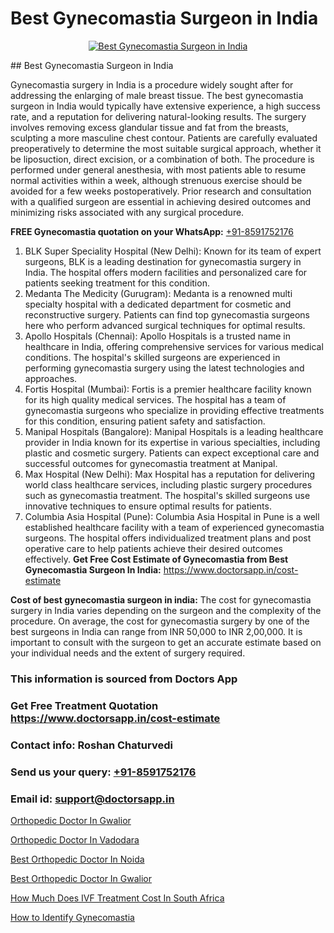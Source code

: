 # Best Gynecomastia Surgeon in India

<p align="center">
  <a href="null">
    <img src="null" alt="Best Gynecomastia Surgeon in India">
  </a>
</p>
## Best Gynecomastia Surgeon in India

Gynecomastia surgery in India is a procedure widely sought after for addressing the enlarging of male breast tissue. The best gynecomastia surgeon in India would typically have extensive experience, a high success rate, and a reputation for delivering natural-looking results. The surgery involves removing excess glandular tissue and fat from the breasts, sculpting a more masculine chest contour. Patients are carefully evaluated preoperatively to determine the most suitable surgical approach, whether it be liposuction, direct excision, or a combination of both. The procedure is performed under general anesthesia, with most patients able to resume normal activities within a week, although strenuous exercise should be avoided for a few weeks postoperatively. Prior research and consultation with a qualified surgeon are essential in achieving desired outcomes and minimizing risks associated with any surgical procedure.

**FREE Gynecomastia quotation on your WhatsApp:**  [+91-8591752176](https://api.whatsapp.com/send?phone=8591752176)

1) BLK Super Speciality Hospital (New Delhi): Known for its team of expert surgeons, BLK is a leading destination for gynecomastia surgery in India. The hospital offers modern facilities and personalized care for patients seeking treatment for this condition.
2) Medanta   The Medicity (Gurugram): Medanta is a renowned multi specialty hospital with a dedicated department for cosmetic and reconstructive surgery. Patients can find top gynecomastia surgeons here who perform advanced surgical techniques for optimal results.
3) Apollo Hospitals (Chennai): Apollo Hospitals is a trusted name in healthcare in India, offering comprehensive services for various medical conditions. The hospital's skilled surgeons are experienced in performing gynecomastia surgery using the latest technologies and approaches.
4) Fortis Hospital (Mumbai): Fortis is a premier healthcare facility known for its high quality medical services. The hospital has a team of gynecomastia surgeons who specialize in providing effective treatments for this condition, ensuring patient safety and satisfaction.
5) Manipal Hospitals (Bangalore): Manipal Hospitals is a leading healthcare provider in India known for its expertise in various specialties, including plastic and cosmetic surgery. Patients can expect exceptional care and successful outcomes for gynecomastia treatment at Manipal.
6) Max Hospital (New Delhi): Max Hospital has a reputation for delivering world class healthcare services, including plastic surgery procedures such as gynecomastia treatment. The hospital's skilled surgeons use innovative techniques to ensure optimal results for patients.
7) Columbia Asia Hospital (Pune): Columbia Asia Hospital in Pune is a well established healthcare facility with a team of experienced gynecomastia surgeons. The hospital offers individualized treatment plans and post operative care to help patients achieve their desired outcomes effectively.
**Get Free Cost Estimate of Gynecomastia from Best Gynecomastia Surgeon In India:** https://www.doctorsapp.in/cost-estimate

**Cost of best gynecomastia surgeon in india:**
The cost for gynecomastia surgery in India varies depending on the surgeon and the complexity of the procedure. On average, the cost for gynecomastia surgery by one of the best surgeons in India can range from INR 50,000 to INR 2,00,000. It is important to consult with the surgeon to get an accurate estimate based on your individual needs and the extent of surgery required.

### This information is sourced from Doctors App 
### Get Free Treatment Quotation https://www.doctorsapp.in/cost-estimate
### Contact info: Roshan Chaturvedi 
### Send us your query: [+91-8591752176](https://api.whatsapp.com/send?phone=8591752176) 
### Email id: support@doctorsapp.in

[Orthopedic Doctor In Gwalior](https://www.linkedin.com/pulse/orthopedic-doctor-gwalior-doctorsapp-united-arab-emirates-zgzde?trackingId=p%2BE3RsY%2F959beI1KJZ%2BEvQ%3D%3D&lipi=urn%3Ali%3Apage%3Ad_flagship3_company_admin%3BSXrbBuk4SwWZ8nIcZ2zSvw%3D%3D)

[Orthopedic Doctor In Vadodara](https://www.linkedin.com/pulse/orthopedic-doctor-vadodara-doctorsapp-rajshahi-12vae?trackingId=J9U6KOddpSR5WFtY3OfuYg%3D%3D&lipi=urn%3Ali%3Apage%3Ad_flagship3_company_admin%3BtGKQvLKET%2FOkWlJl4W0MBA%3D%3D)

[Best Orthopedic Doctor In Noida](https://medium.com/@vimalrana22/best-orthopedic-doctor-in-noida-5fe7448c5c3c)

[Best Orthopedic Doctor In Gwalior](https://medium.com/@vimalrana22/best-orthopedic-doctor-in-gwalior-4c35a9fc8c1c)

[How Much Does IVF Treatment Cost In South Africa](https://doctors-apps.github.io/doctorsapp/how-much-does-ivf-treatment-cost-in-south-africa)

[How to Identify Gynecomastia](https://doctors-apps.github.io/doctorsapp/how-to-identify-gynecomastia)

